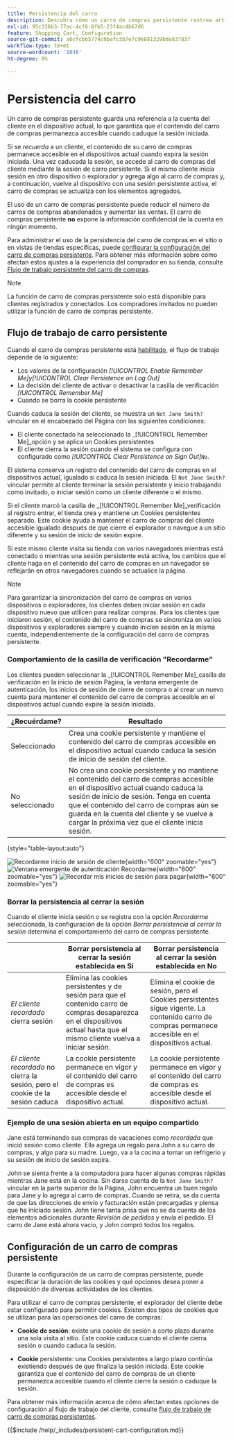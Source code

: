 ```yaml
---
title: Persistencia del carro
description: Descubra cómo un carro de compras persistente rastrea artículos de carro de compras no comprados y guarda la información para la próxima visita del cliente.
exl-id: 95c336b3-77ac-4cf6-8fb5-23f4ac4b67d6
feature: Shopping Cart, Configuration
source-git-commit: a6cfcbb5774c0bafc3b7e7c96881329bde837837
workflow-type: tm+mt
source-wordcount: '1038'
ht-degree: 0%

---
```


# Persistencia del carro

Un carro de compras persistente guarda una referencia a la cuenta del cliente en el dispositivo actual, lo que garantiza que el contenido del carro de compras permanezca accesible cuando caduque la sesión iniciada.

Si se _recuerda_ a un cliente, el contenido de su carro de compras permanece accesible en el dispositivos actual cuando expira la sesión iniciada. Una vez caducada la sesión, se accede al carro de compras del cliente mediante la sesión de carro persistente. Si el mismo cliente inicia sesión en otro dispositivo o explorador y agrega algo al carro de compras y, a continuación, vuelve al dispositivo con una sesión persistente activa, el carro de compras se actualiza con los elementos agregados.

El uso de un carro de compras persistente puede reducir el número de carros de compras abandonados y aumentar las ventas. El carro de compras persistente **no** expone la información confidencial de la cuenta en ningún momento.

Para administrar el uso de la persistencia del carro de compras en el sitio o en vistas de tiendas específicas, puede [configurar la configuración del carro de compras persistente](#configure-a-persistent-cart). Para obtener más información sobre cómo afectan estos ajustes a la experiencia del comprador en su tienda, consulte [Flujo de trabajo persistente del carro de compras](#persistent-cart-workflow).

>[!NOTE]
>
>La función de carro de compras persistente solo está disponible para clientes registrados y conectados. Los compradores invitados no pueden utilizar la función de carro de compras persistente.

## Flujo de trabajo de carro persistente

Cuando el carro de compras persistente está [habilitado](#configure-a-persistent-cart), el flujo de trabajo depende de lo siguiente:

- Los valores de la configuración _[!UICONTROL Enable Remember Me]_y_[!UICONTROL Clear Persistence on Log Out]_
- La decisión del cliente de activar o desactivar la casilla de verificación _[!UICONTROL Remember Me]_
- Cuando se borra la cookie persistente

Cuando caduca la sesión del cliente, se muestra un `Not Jane Smith?` vincular en el encabezado del Página con las siguientes condiciones:
- El cliente conectado ha seleccionado la _[!UICONTROL Remember Me]_opción y se aplica un Cookies persistentes
- El cliente cierra la sesión cuando el sistema se configura con configurado como _[!UICONTROL Clear Persistence on Sign Out]_`No`.

El sistema conserva un registro del contenido del carro de compras en el dispositivos actual, igualado si caduca la sesión iniciada. El `Not Jane Smith?` vincular permite al cliente terminar la sesión persistente y inicio trabajando como invitado, o iniciar sesión como un cliente diferente o el mismo.

Si el cliente marcó la casilla de _[!UICONTROL Remember Me]_verificación al registro entrar, el tienda crea y mantiene un Cookies persistentes separado. Este cookie ayuda a mantener el carro de compras del cliente accesible igualado después de que cierre el explorador o navegue a un sitio diferente y su sesión de inicio de sesión expire.

Si este mismo cliente visita su tienda con varios navegadores mientras está conectado o mientras una sesión persistente está activa, los cambios que el cliente haga en el contenido del carro de compras en un navegador se reflejarán en otros navegadores cuando se actualice la página.

>[!NOTE]
>
>Para garantizar la sincronización del carro de compras en varios dispositivos o exploradores, los clientes deben iniciar sesión en cada dispositivo nuevo que utilicen para realizar compras. Para los clientes que iniciaron sesión, el contenido del carro de compras se sincroniza en varios dispositivos y exploradores siempre y cuando inicien sesión en la misma cuenta, independientemente de la configuración del carro de compras persistente.

### Comportamiento de la casilla de verificación &quot;Recordarme&quot;

Los clientes pueden seleccionar la _[!UICONTROL Remember Me]_casilla de verificación en la inicio de sesión Página, la ventana emergente de autenticación, los inicios de sesión de cierre de compra o al crear un nuevo cuenta para mantener el contenido del carro de compras accesible en el dispositivos actual cuando expire la sesión iniciada.

| ¿Recuérdame? | Resultado |
| ------------ |  ------ |
| Seleccionado | Crea una cookie persistente y mantiene el contenido del carro de compras accesible en el dispositivo actual cuando caduca la sesión de inicio de sesión del cliente. |
| No seleccionado | No crea una cookie persistente y no mantiene el contenido del carro de compras accesible en el dispositivo actual cuando caduca la sesión de inicio de sesión. Tenga en cuenta que el contenido del carro de compras aún se guarda en la cuenta del cliente y se vuelve a cargar la próxima vez que el cliente inicia sesión. |

{style="table-layout:auto"}

![Recordarme inicio de sesión de cliente](./assets/remember-me-customer-login.png){width="600" zoomable="yes"}
![Ventana emergente de autenticación Recordarme](./assets/remember-me-authentication-pop-up.png){width="600" zoomable="yes"}
![Recordar mis inicios de sesión para pagar](./assets/remember-me-checkout-sign-ins.png){width="600" zoomable="yes"}

### Borrar la persistencia al cerrar la sesión

Cuando el cliente inicia sesión o se registra con la opción _Recordarme_ seleccionada, la configuración de la opción _Borrar persistencia al cerrar la sesión_ determina el comportamiento del carro de compras persistente.

|  | Borrar persistencia al cerrar la sesión establecida en Sí | Borrar persistencia al cerrar la sesión establecida en No |
| ------ | ------ | ------ |
| _El cliente recordado_ cierra sesión | Elimina las cookies persistentes y de sesión para que el contenido carro de compras desaparezca en el dispositivos actual hasta que el mismo cliente vuelva a iniciar sesión. | Elimina el cookie de sesión, pero el Cookies persistentes sigue vigente. La contenido carro de compras permanece accesible en el dispositivos actual. |
| _El cliente recordado_ no cierra la sesión, pero el cookie de la sesión caduca | La cookie persistente permanece en vigor y el contenido del carro de compras es accesible desde el dispositivo actual. | La cookie persistente permanece en vigor y el contenido del carro de compras es accesible desde el dispositivo actual. |

### Ejemplo de una sesión abierta en un equipo compartido

Jane está terminando sus compras de vacaciones como _recordada_ que inició sesión como cliente. Ella agrega un regalo para John a su carro de compras, y algo para su madre. Luego, va a la cocina a tomar un refrigerio y su sesión de inicio de sesión expira.

John se sienta frente a la computadora para hacer algunas compras rápidas mientras Jane está en la cocina. Sin darse cuenta de la `Not Jane Smith?` vincular en la parte superior de la Página, John encuentra un buen regalo para Jane y lo agrega al carro de compras. Cuando se retira, se da cuenta de que las direcciones de envío y facturación están precargadas y piensa que ha iniciado sesión. John tiene tanta prisa que no se da cuenta de los elementos adicionales durante _Revisión de pedidos_ y envía el pedido. El carro de Jane está ahora vacío, y John compró todos los regalos.

## Configuración de un carro de compras persistente

Durante la configuración de un carro de compras persistente, puede especificar la duración de las cookies y qué opciones desea poner a disposición de diversas actividades de los clientes.

Para utilizar el carro de compras persistente, el explorador del cliente debe estar configurado para permitir cookies. Existen dos tipos de cookies que se utilizan para las operaciones del carro de compras:

- **Cookie de sesión**: existe una cookie de sesión a corto plazo durante una sola visita al sitio. Este cookie caduca cuando el cliente cierra sesión o cuando caduca la sesión.

- **Cookie** persistente: una Cookies persistentes a largo plazo continúa existiendo después de que finaliza la sesión iniciada. Este cookie garantiza que el contenido del carro de compras de un cliente permanezca accesible cuando el cliente cierre la sesión o caduque la sesión.

Para obtener más información acerca de cómo afectan estas opciones de configuración al flujo de trabajo del cliente, consulte [flujo de trabajo de carro de compras persistentes](#persistent-cart-workflow).

{{$include /help/_includes/persistent-cart-configuration.md}}
